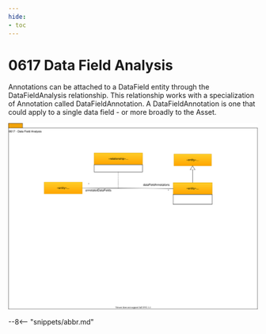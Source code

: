 ```yaml
---
hide:
- toc
---
```


<!-- SPDX-License-Identifier: CC-BY-4.0 -->
<!-- Copyright Contributors to the ODPi Egeria project. -->

# 0617 Data Field Analysis

Annotations can be attached to a DataField entity through the DataFieldAnalysis relationship.
This relationship works with a specialization of Annotation called DataFieldAnnotation.
A DataFieldAnnotation is one that could apply to a single data field - or more broadly to the Asset.


![UML](0617-Data-Field-Analysis.svg)


--8<-- "snippets/abbr.md"